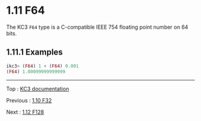 # 1.11 F64

The KC3 `F64` type is a C-compatible IEEE 754 floating point number
on 64 bits.

## 1.11.1 Examples

```elixir
ikc3> (F64) 1 + (F64) 0.001
(F64) 1.00099999999999
```

---

Top : [KC3 documentation](../)

Previous : [1.10 F32](1.10_F32)

Next : [1.12 F128](1.12_F128)
